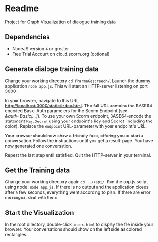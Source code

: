 # Readme
Project for Graph Visualization of dialogue training data

## Dependencies
* NodeJS version 4 or greater
* Free Trial Account on cloud.scorm.org (optional)

## Generate dialoge training data
Change your working directory ``` cd PharmaGespraech/ ```. Launch the dummy application ``` node app.js ```. This will start an HTTP-server listening on port 3000.

In your browser, navigate to this URL:
[http://localhost:3000/static/index.html](http://localhost:3000/static/index.html?endpoint=https://cloud.scorm.com/tc/KT1NDMUAZ9/sandbox/&auth=Basic%20QUZvZXM2Mm5IekF0ci1iWVN4azowVXpHa0VreWRIVlh5MGJmbFcw%20&actor={%22name%22:[%22ExampleActor%22],%22mbox%22:[%22mailto:example@test.de%22]}&activity_id=http://cloud.scorm.com/example/simplestatement). The full URL contains the BASE64 encoded Basic-Auth parameters for the Scorm Endpoint (see _&auth=Basic[...]_). To use your own Scorm endpoint, BASE64-encode the statement ```Key:Secret``` using your endpoint's Key and Secret (including the colon). Replace the ```endpoint``` URL-parameter with your endpoint's URL.

Your browser should now show a friendly face, offering you to start a conversation. Follow the instructions until you get a result-page. You have now generated one conversation.

Repeat the last step until satisfied. Quit the HTTP-server in your terminal.

## Get the Training data
Change your working directory again ```cd ../xapi/```. Run the app.js script using node: ```node app.js```. If there is no output and the application closes after a few seconds, everything went according to plan. If there are error messages, deal with them.

## Start the Visualization
In the root directory, double-click ```index.html``` to display the file inside your browser. Your conversations should show on the left side as colored rectangles.
